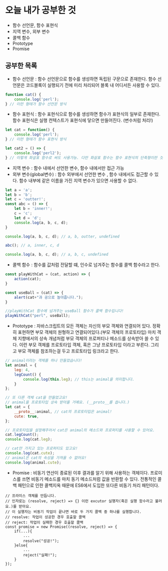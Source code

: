 # 오늘 내가 공부한 것
- 함수 선언문, 함수 표현식
- 지역 변수, 외부 변수
- 콜백 함수
- Prototype
- Promise

## 공부한 목록
- 함수 선언문 : 함수 선언문으로 함수를 생성하면 독립된 구문으로 존재한다. 함수 선언문은 코드블록이 실행되기 전에 미리 처리되어 블록 내 어디서든 사용할 수 있다.
```javascript
function cat() {
	console.log('perl');
} // 이런 형태가 함수 선언문 방식
```
- 함수 표현식 : 함수 표현식으로 함수를 생성하면 함수가 표현식의 일부로 존재한다. 함수 표현식은 실행 컨텍스트가 표현식에 닿으면 만들어진다. (변수처럼 처리!)
```javascript
let cat = function() {
	console.log('perl');	
} // 이런 형태가 함수 표현식 방식

let cat2 = () => {
	console.log('perl2');
} // 이렇게 화살표 함수로 써도 사용가능. 다만 화살표 함수는 함수 표현식의 단축형이란 것에 주의!
```

- 지역 변수 : 함수 내에서 선언한 변수, 함수 내에서만 접근 가능
- 외부 변수(global변수) : 함수 외부에서 선언한 변수 , 함수 내에서도 접근할 수 있다. 함수 내부에 같은 이름을 가진 지역 변수가 있으면 사용할 수 없다.
``` javascript
let a = 'a';
let b = 'b';
let c = 'outter!';
const abc = () => {
	let b = 'inner!';
	c = 'c';
	let d = 'd';
	console.log(a, b, c, d);
}

console.log(a, b, c, d); // a, b, outter, undefined

abc(); // a, inner, c, d

console.log(a, b, c, d); // a, b, c, undefined
```

- 콜백 함수 : 함수를 값처럼 전달할 떄, 인수로 넘겨주는 함수를 콜백 함수라고 한다.
```javascript
const playWithCat = (cat, action) => {
	action(cat);
}

const useBall = (cat) => {
	alert(cat+"과 공으로 놀아줍니다.");
}

//playWithCat 함수에 넘겨주는 useBall 함수가 콜백 함수입니다!
playWithCat("perl", useBall);
```

- Prototype : 자바스크립트의 모든 객체는 자신의 부모 객체와 연결되어 있다. 정확히 표현하면 부모 객체의 원형하고 연결되어있다.(부모 객체의 프로토타입) 마치 객체 지향에서의 상속 개념처럼 부모 객체의 프로퍼티나 메소드를 상속받아 쓸 수 있다. 이런 부모 객체를 프로토타입 객체, 혹은 그냥 프로토타입 이라고 부른다. 그리고 부모 객체를 참조하는걸 두고 프로토타입 링크라고 한다.
```javascript
// animal이라는 객체를 하나 만들었습니다!
let animal = {
	leg: 4,
	legCount() {
		console.log(this.leg); // this는 animal을 의미합니다.
	}	
};

// 또 다른 객체 cat을 만들었고요!
// animal을 프로토타입 상속 받아올 거예요. (__proto__를 씁니다.)
let cat = {
	__proto__:animal, // cat의 프로토타입은 animal!
	cute: true,
};

// 프로토타입을 설정해주어서 cat은 animal의 메소드와 프로퍼티를 사용할 수 있어요.
cat.legCount();
console.log(cat.leg);

// cat만 가지고 있는 프로퍼티도 있고요!
console.log(cat.cute);
// animal은 cat의 속성을 가져올 수 없어요!
console.log(animal.cute);
```

- Promise : 비동기 연산이 종료된 이후 결과를 알기 위해 사용하는 객체이다. 프로미스를 쓰면 비동기 메소드를 마치 동기 메소드처럼 값을 반환할 수 있다. 전통적인 콜백 패턴으로 인한 콜백지옥 때문에 ES6에서 도입한 또다른 비동기 처리 패턴이다. 
```
// 프라미스 객체를 만듭니다. 
// 인자로는 (resolve, reject) => {} 이런 excutor 실행자(혹은 실행 함수라고 불러요.)를 받아요.
// 이 실행자는 비동기 작업이 끝나면 바로 두 가지 콜백 중 하나를 실행합니다.
// resolve: 작업이 성공한 경우 호출할 콜백
// reject: 작업이 실패한 경우 호출할 콜백
const promise = new Promise((resolve, reject) => {
	if(...){
		...
		resolve("성공!");
	}else{
		...
		reject("실패!");
	}
});
```
